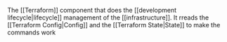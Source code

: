 The [[Terraform]] component that does the [[development lifecycle|lifecycle]] management of the [[infrastructure]]. It rreads the [[Terraform Config|Config]] and the [[Terraform State|State]] to make the commands work